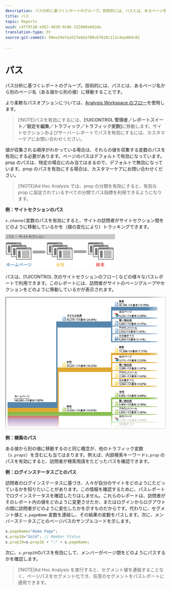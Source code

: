 ```yaml
---
description: パス分析に基づくレポートのグループ。技術的には、パスとは、あるページ名から別のページ名（ある値から別の値）に移動することです。
title: パス
topic: Reports
uuid: c4ff9fa8-e567-4039-9c86-322800a942da
translation-type: ht
source-git-commit: 99ee24efaa517e8da700c67818c111c4aa90dc02

---
```



# パス

パス分析に基づくレポートのグループ。技術的には、パスとは、あるページ名から別のページ名（ある値から別の値）に移動することです。

より柔軟なパスオプションについては、[Analysis Workspace のフロー](https://marketing.adobe.com/resources/help/ja_JP/analytics/analysis-workspace/flow.html)を使用します。

> [!NOTE]パスを有効にするには、**[!UICONTROL 管理者／レポートスイート／設定を編集／トラフィック／トラフィック変数]**&#x200B;に移動します。サイトセクションおよびサーバーレポートでパスを有効にするには、カスタマーケアにお問い合わせください。

値が収集される順序がわかっている場合は、それらの値を収集する変数のパスを有効にする必要があります。ページのパスはデフォルトで有効になっています。prop のパスは、特定の場合にのみ当てはまるので、デフォルトで無効になっています。prop のパスを有効にする場合は、カスタマーケアにお問い合わせください。

> [!NOTE]Ad Hoc Analysis では、prop の分類を有効にすると、有効な prop に設定されているすべての分類でパス指標を利用できるようになります。

**例：サイトセクションのパス**

*`s.channel`*&#x200B;変数のパスを有効にすると、サイトの訪問者がサイトセクション間をどのように移動しているかを（値の変化により）トラッキングできます。

![](assets/path_sections.png)

パスは、[!UICONTROL 次のサイトセクションのフロー] などの様々なパスレポートで利用できます。このレポートには、訪問者がサイトのページグループやセクションをどのように移動しているかが表示されます。

![](assets/paths_report.png)

**例：検索のパス**

ある値から別の値に移動するのと同じ概念が、他のトラフィック変数（*`s.props`*）を含むにも当てはまります。例えば、内部検索キーワード&#x200B;*`s.prop`* のパスを有効にすると、訪問者が検索用語をたどったパスを確認できます。

**例：ログインステータスごとのパス**

訪問者のログインステータスに基づき、人々が自分のサイトをどのようにたどっているかを知りたいことがあります。この情報を確認するために、パスレポートでログインステータスを確認したりはしません。これらのレポートは、訪問者がそのレポート内の値をどのように変更させたか、またはログインからログアウトの間に訪問者がどのように変化したかを示すものだからです。代わりに、セグメント値と   *`s.pageName`* 変数を連結し、その結果の変数をパスします。次に、メンバーステータスごとのページパスのサンプルコードを示します。

```js
s.pageName="Home Page"; 
s.prop18="Gold"; // Member Status 
s.prop19=s.prop18 + ":" + s.pageName;
```

次に、*`s.prop19`*&#x200B;のパスを有効にして、メンバーがページ間をどのようにパスするかを確認します。

> [!NOTE]Ad Hoc Analysis を実行すると、セグメント値を連結することなく、ページパスをセグメント化でき、任意のセグメントをパスレポートに適用できます。

